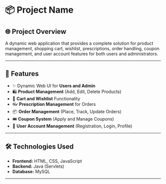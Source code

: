 # 📦 Project Name

## 🌐 Project Overview
A dynamic web application that provides a complete solution for product management, shopping cart, wishlist, prescriptions, order handling, coupon management, and user account features for both users and administrators.

---

## 🚀 Features
- ✨ Dynamic Web UI for **Users and Admin**
- 🛍️ **Product Management** (Add, Edit, Delete Products)
- 🛒 **Cart and Wishlist** Functionality
- 👓 **Prescription Management** for Orders
- 📦 **Order Management** (Place, Track, Update Orders)
- 🎟️ **Coupon System** (Apply and Manage Coupons)
- 👤 **User Account Management** (Registration, Login, Profile)

---

## 🛠️ Technologies Used
- **Frontend:** HTML, CSS, JavaScript
- **Backend:** Java (Servlets)
- **Database:** MySQL

---

